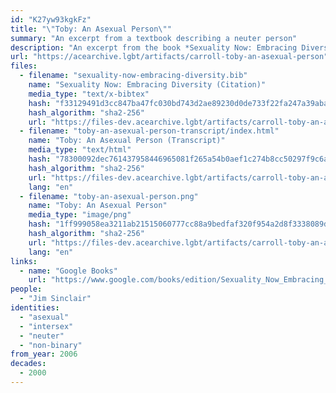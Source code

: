 ```yaml
---
id: "K27yw93kgkFz"
title: "\"Toby: An Asexual Person\""
summary: "An excerpt from a textbook describing a neuter person"
description: "An excerpt from the book *Sexuality Now: Embracing Diversity*, which describes Toby (Jim Sinclair) as neuter and asexual"
url: "https://acearchive.lgbt/artifacts/carroll-toby-an-asexual-person"
files:
  - filename: "sexuality-now-embracing-diversity.bib"
    name: "Sexuality Now: Embracing Diversity (Citation)"
    media_type: "text/x-bibtex"
    hash: "f33129491d3cc847ba47fc030bd743d2ae89230d0de733f22fa247a39aba47d2"
    hash_algorithm: "sha2-256"
    url: "https://files-dev.acearchive.lgbt/artifacts/carroll-toby-an-asexual-person/sexuality-now-embracing-diversity.bib"
  - filename: "toby-an-asexual-person-transcript/index.html"
    name: "Toby: An Asexual Person (Transcript)"
    media_type: "text/html"
    hash: "78300092dec761437958446965081f265a54b0aef1c274b8cc50297f9c6ac4ea"
    hash_algorithm: "sha2-256"
    url: "https://files-dev.acearchive.lgbt/artifacts/carroll-toby-an-asexual-person/toby-an-asexual-person-transcript/index.html"
    lang: "en"
  - filename: "toby-an-asexual-person.png"
    name: "Toby: An Asexual Person"
    media_type: "image/png"
    hash: "1ff999058ea3211ab21515060777cc88a9bedfaf320f954a2d8f3338089d1172"
    hash_algorithm: "sha2-256"
    url: "https://files-dev.acearchive.lgbt/artifacts/carroll-toby-an-asexual-person/toby-an-asexual-person.png"
    lang: "en"
links:
  - name: "Google Books"
    url: "https://www.google.com/books/edition/Sexuality_Now_Embracing_Diversity/nKwJzgEACAAJ?hl=en"
people:
  - "Jim Sinclair"
identities:
  - "asexual"
  - "intersex"
  - "neuter"
  - "non-binary"
from_year: 2006
decades:
  - 2000
---
```

